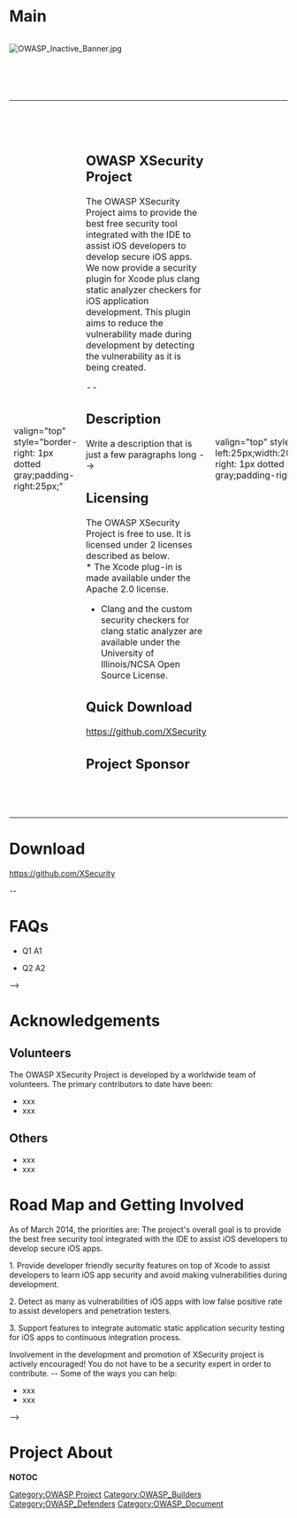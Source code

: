 # Main

<div style="width:100%;height:100px;border:0,margin:0;overflow: hidden;">

![OWASP_Inactive_Banner.jpg](OWASP_Inactive_Banner.jpg
"OWASP_Inactive_Banner.jpg")

</div>

<table>
<tbody>
<tr class="odd">
<td><p>valign="top" style="border-right: 1px dotted gray;padding-right:25px;"</p></td>
<td><h2 id="owasp_xsecurity_project">OWASP XSecurity Project</h2>
<p>The OWASP XSecurity Project aims to provide the best free security tool integrated with the IDE to assist iOS developers to develop secure iOS apps. We now provide a security plugin for Xcode plus clang static analyzer checkers for iOS application development. This plugin aims to reduce the vulnerability made during development by detecting the vulnerability as it is being created.</p>
<p>--</p>
<h2 id="description">Description</h2>
<p>Write a description that is just a few paragraphs long --&gt;</p>
<h2 id="licensing">Licensing</h2>
<p>The OWASP XSecurity Project is free to use. It is licensed under 2 licenses described as below.<br />
* The Xcode plug-in is made available under the Apache 2.0 license.</p>
<ul>
<li>Clang and the custom security checkers for clang static analyzer are available under the University of Illinois/NCSA Open Source License.</li>
</ul>
<h2 id="quick_download">Quick Download</h2>
<p><a href="https://github.com/XSecurity">https://github.com/XSecurity</a></p>
<h2 id="project_sponsor">Project Sponsor</h2></td>
<td><p>valign="top" style="padding-left:25px;width:200px;border-right: 1px dotted gray;padding-right:25px;"</p></td>
<td><p>--</p>
<h2 id="what_is_the_owasp_xsecurity_project">What is the OWASP XSecurity Project?</h2>
<p>The OWASP XSecurity Project provides:</p>
<ul>
<li>A security plugin of Xcode for iOS app developments</li>
<li>Clang static analyzer checkers to detect security issues of iOS apps</li>
</ul>
<p>--&gt;</p>
<h2 id="presentation">Presentation</h2>
<p><a href="https://speakerdeck.com/appsecapac2014/extend-security-on-xcode">eXtend security on Xcode (OWASP AppSec APAC 2014)</a></p>
<h2 id="project_leader">Project Leader</h2>
<ul>
<li><a href="http://www.owasp.org/index.php/User:Tokuji_Akamine">Tokuji_Akamine</a><br />
</li>
<li>Raymund Pedraita</li>
</ul>
<p>--</p>
<h2 id="related_projects">Related Projects</h2>
<p>--&gt;</p>
<h2 id="mailing_list">Mailing List</h2>
<p><a href="https://lists.owasp.org/mailman/listinfo/owasp_xsecurity_project">Sign-up</a></p>
<h2 id="twitter">Twitter</h2>
<figure>
<img src="Twitter-32x32.png" title="Twitter-32x32.png" alt="Twitter-32x32.png" width="50" /><figcaption>Twitter-32x32.png</figcaption>
</figure></td>
<td><p>valign="top" style="padding-left:25px;width:200px;"</p></td>
<td><h2 id="news_and_events">News and Events</h2>
<ul>
<li>[25 Mar 2014] XSecurity project becomes an OWASP project</li>
<li>[20 Mar 2014] Presentation @OWASP AppSec APAC</li>
<li>[6 Mar 2014] Alpha release</li>
</ul>
<h2 id="classifications">Classifications</h2>
<table>
<tbody>
<tr class="odd">
<td><p>align="center" valign="top" width="50%" rowspan="2"</p></td>
<td><figure>
<img src="Owasp-incubator-trans-85.png" title="Owasp-incubator-trans-85.png" alt="Owasp-incubator-trans-85.png" /><figcaption>Owasp-incubator-trans-85.png</figcaption>
</figure></td>
<td><p>align="center" valign="top" width="50%"</p></td>
<td><figure>
<img src="Owasp-builders-small.png" title="Owasp-builders-small.png" alt="Owasp-builders-small.png" /><figcaption>Owasp-builders-small.png</figcaption>
</figure></td>
</tr>
<tr class="even">
<td><p>align="center" valign="top" width="50%"</p></td>
<td><figure>
<img src="Owasp-defenders-small.png" title="Owasp-defenders-small.png" alt="Owasp-defenders-small.png" /><figcaption>Owasp-defenders-small.png</figcaption>
</figure></td>
<td></td>
<td></td>
</tr>
<tr class="odd">
<td><p>colspan="2" align="center"</p></td>
<td><figure>
<img src="Cc-button-y-sa-small.png" title="Cc-button-y-sa-small.png" alt="Cc-button-y-sa-small.png" /><figcaption>Cc-button-y-sa-small.png</figcaption>
</figure></td>
<td></td>
<td></td>
</tr>
<tr class="even">
<td><p>colspan="2" align="center"</p></td>
<td><figure>
<img src="Project_Type_Files_TOOL.jpg" title="Project_Type_Files_TOOL.jpg" alt="Project_Type_Files_TOOL.jpg" /><figcaption>Project_Type_Files_TOOL.jpg</figcaption>
</figure></td>
<td></td>
<td></td>
</tr>
</tbody>
</table></td>
</tr>
</tbody>
</table>

# Download

<https://github.com/XSecurity>

\--

# FAQs

  - Q1
    A1

<!-- end list -->

  - Q2
    A2

\--\>

# Acknowledgements

## Volunteers

The OWASP XSecurity Project is developed by a worldwide team of
volunteers. The primary contributors to date have been:

  - xxx
  - xxx

## Others

  - xxx
  - xxx

# Road Map and Getting Involved

As of March 2014, the priorities are: The project's overall goal is to
provide the best free security tool integrated with the IDE to assist
iOS developers to develop secure iOS apps.

1\. Provide developer friendly security features on top of Xcode to
assist developers to learn iOS app security and avoid making
vulnerabilities during development.

2\. Detect as many as vulnerabilities of iOS apps with low false
positive rate to assist developers and penetration testers.

3\. Support features to integrate automatic static application security
testing for iOS apps to continuous integration process.

Involvement in the development and promotion of XSecurity project is
actively encouraged\! You do not have to be a security expert in order
to contribute. -- Some of the ways you can help:

  - xxx
  - xxx

\--\>

# Project About

__NOTOC__ <headertabs />

[Category:OWASP Project](Category:OWASP_Project "wikilink")
[Category:OWASP_Builders](Category:OWASP_Builders "wikilink")
[Category:OWASP_Defenders](Category:OWASP_Defenders "wikilink")
[Category:OWASP_Document](Category:OWASP_Document "wikilink")